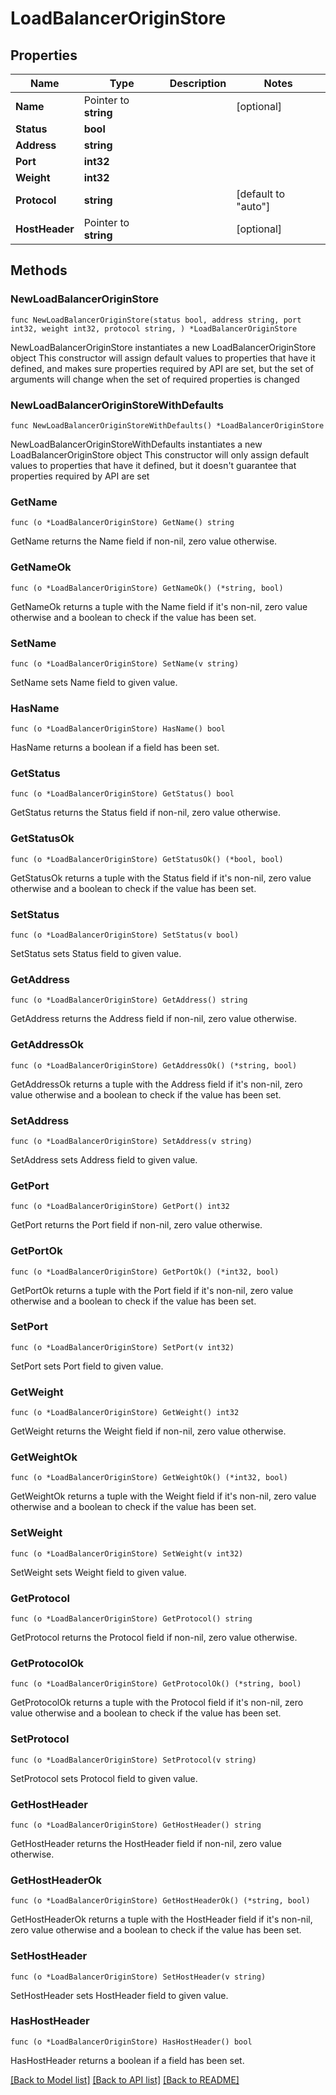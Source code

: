 # LoadBalancerOriginStore

## Properties

Name | Type | Description | Notes
------------ | ------------- | ------------- | -------------
**Name** | Pointer to **string** |  | [optional] 
**Status** | **bool** |  | 
**Address** | **string** |  | 
**Port** | **int32** |  | 
**Weight** | **int32** |  | 
**Protocol** | **string** |  | [default to "auto"]
**HostHeader** | Pointer to **string** |  | [optional] 

## Methods

### NewLoadBalancerOriginStore

`func NewLoadBalancerOriginStore(status bool, address string, port int32, weight int32, protocol string, ) *LoadBalancerOriginStore`

NewLoadBalancerOriginStore instantiates a new LoadBalancerOriginStore object
This constructor will assign default values to properties that have it defined,
and makes sure properties required by API are set, but the set of arguments
will change when the set of required properties is changed

### NewLoadBalancerOriginStoreWithDefaults

`func NewLoadBalancerOriginStoreWithDefaults() *LoadBalancerOriginStore`

NewLoadBalancerOriginStoreWithDefaults instantiates a new LoadBalancerOriginStore object
This constructor will only assign default values to properties that have it defined,
but it doesn't guarantee that properties required by API are set

### GetName

`func (o *LoadBalancerOriginStore) GetName() string`

GetName returns the Name field if non-nil, zero value otherwise.

### GetNameOk

`func (o *LoadBalancerOriginStore) GetNameOk() (*string, bool)`

GetNameOk returns a tuple with the Name field if it's non-nil, zero value otherwise
and a boolean to check if the value has been set.

### SetName

`func (o *LoadBalancerOriginStore) SetName(v string)`

SetName sets Name field to given value.

### HasName

`func (o *LoadBalancerOriginStore) HasName() bool`

HasName returns a boolean if a field has been set.

### GetStatus

`func (o *LoadBalancerOriginStore) GetStatus() bool`

GetStatus returns the Status field if non-nil, zero value otherwise.

### GetStatusOk

`func (o *LoadBalancerOriginStore) GetStatusOk() (*bool, bool)`

GetStatusOk returns a tuple with the Status field if it's non-nil, zero value otherwise
and a boolean to check if the value has been set.

### SetStatus

`func (o *LoadBalancerOriginStore) SetStatus(v bool)`

SetStatus sets Status field to given value.


### GetAddress

`func (o *LoadBalancerOriginStore) GetAddress() string`

GetAddress returns the Address field if non-nil, zero value otherwise.

### GetAddressOk

`func (o *LoadBalancerOriginStore) GetAddressOk() (*string, bool)`

GetAddressOk returns a tuple with the Address field if it's non-nil, zero value otherwise
and a boolean to check if the value has been set.

### SetAddress

`func (o *LoadBalancerOriginStore) SetAddress(v string)`

SetAddress sets Address field to given value.


### GetPort

`func (o *LoadBalancerOriginStore) GetPort() int32`

GetPort returns the Port field if non-nil, zero value otherwise.

### GetPortOk

`func (o *LoadBalancerOriginStore) GetPortOk() (*int32, bool)`

GetPortOk returns a tuple with the Port field if it's non-nil, zero value otherwise
and a boolean to check if the value has been set.

### SetPort

`func (o *LoadBalancerOriginStore) SetPort(v int32)`

SetPort sets Port field to given value.


### GetWeight

`func (o *LoadBalancerOriginStore) GetWeight() int32`

GetWeight returns the Weight field if non-nil, zero value otherwise.

### GetWeightOk

`func (o *LoadBalancerOriginStore) GetWeightOk() (*int32, bool)`

GetWeightOk returns a tuple with the Weight field if it's non-nil, zero value otherwise
and a boolean to check if the value has been set.

### SetWeight

`func (o *LoadBalancerOriginStore) SetWeight(v int32)`

SetWeight sets Weight field to given value.


### GetProtocol

`func (o *LoadBalancerOriginStore) GetProtocol() string`

GetProtocol returns the Protocol field if non-nil, zero value otherwise.

### GetProtocolOk

`func (o *LoadBalancerOriginStore) GetProtocolOk() (*string, bool)`

GetProtocolOk returns a tuple with the Protocol field if it's non-nil, zero value otherwise
and a boolean to check if the value has been set.

### SetProtocol

`func (o *LoadBalancerOriginStore) SetProtocol(v string)`

SetProtocol sets Protocol field to given value.


### GetHostHeader

`func (o *LoadBalancerOriginStore) GetHostHeader() string`

GetHostHeader returns the HostHeader field if non-nil, zero value otherwise.

### GetHostHeaderOk

`func (o *LoadBalancerOriginStore) GetHostHeaderOk() (*string, bool)`

GetHostHeaderOk returns a tuple with the HostHeader field if it's non-nil, zero value otherwise
and a boolean to check if the value has been set.

### SetHostHeader

`func (o *LoadBalancerOriginStore) SetHostHeader(v string)`

SetHostHeader sets HostHeader field to given value.

### HasHostHeader

`func (o *LoadBalancerOriginStore) HasHostHeader() bool`

HasHostHeader returns a boolean if a field has been set.


[[Back to Model list]](../README.md#documentation-for-models) [[Back to API list]](../README.md#documentation-for-api-endpoints) [[Back to README]](../README.md)


